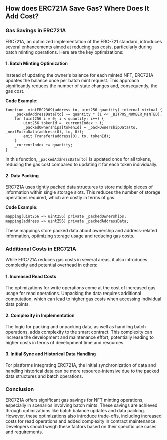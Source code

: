 ## How does ERC721A Save Gas? Where Does It Add Cost?

### Gas Savings in ERC721A

ERC721A, an optimized implementation of the ERC-721 standard, introduces several enhancements aimed at reducing gas costs, particularly during batch minting operations. Here are the key optimizations:

#### 1. Batch Minting Optimization
Instead of updating the owner's balance for each minted NFT, ERC721A updates the balance once per batch mint request. This approach significantly reduces the number of state changes and, consequently, the gas cost.

**Code Example:**
```solidity
function _mintERC2309(address to, uint256 quantity) internal virtual {
    _packedAddressData[to] += quantity * (1 << _BITPOS_NUMBER_MINTED);
    for (uint256 i = 0; i < quantity; i++) {
        uint256 tokenId = _currentIndex + i;
        _packedOwnerships[tokenId] = _packOwnershipData(to, _nextExtraData(address(0), to, 0));
        emit Transfer(address(0), to, tokenId);
    }
    _currentIndex += quantity;
}
```
In this function, `_packedAddressData[to]` is updated once for all tokens, reducing the gas cost compared to updating it for each token individually.

#### 2. Data Packing
ERC721A uses tightly packed data structures to store multiple pieces of information within single storage slots. This reduces the number of storage operations required, which are costly in terms of gas.

**Code Example:**
```solidity
mapping(uint256 => uint256) private _packedOwnerships;
mapping(address => uint256) private _packedAddressData;
```
These mappings store packed data about ownership and address-related information, optimizing storage usage and reducing gas costs.

### Additional Costs in ERC721A

While ERC721A reduces gas costs in several areas, it also introduces complexity and potential overhead in others:

#### 1. Increased Read Costs
The optimizations for write operations come at the cost of increased gas usage for read operations. Unpacking the data requires additional computation, which can lead to higher gas costs when accessing individual data points.

#### 2. Complexity in Implementation
The logic for packing and unpacking data, as well as handling batch operations, adds complexity to the smart contract. This complexity can increase the development and maintenance effort, potentially leading to higher costs in terms of development time and resources.

#### 3. Initial Sync and Historical Data Handling
For platforms integrating ERC721A, the initial synchronization of data and handling historical data can be more resource-intensive due to the packed data structures and batch operations.

### Conclusion

ERC721A offers significant gas savings for NFT minting operations, especially in scenarios involving batch mints. These savings are achieved through optimizations like batch balance updates and data packing. However, these optimizations also introduce trade-offs, including increased costs for read operations and added complexity in contract maintenance. Developers should weigh these factors based on their specific use cases and requirements.
